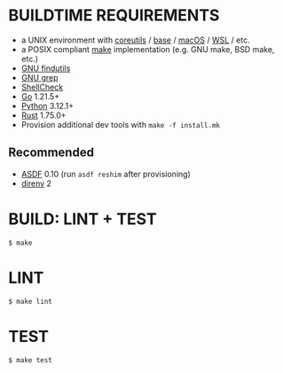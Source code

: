 # BUILDTIME REQUIREMENTS

* a UNIX environment with [coreutils](https://www.gnu.org/software/coreutils/) / [base](http://ftp.freebsd.org/pub/FreeBSD/releases/) / [macOS](https://www.apple.com/macos) / [WSL](https://learn.microsoft.com/en-us/windows/wsl/install) / etc.
* a POSIX compliant [make](https://pubs.opengroup.org/onlinepubs/9699919799/utilities/make.html) implementation (e.g. GNU make, BSD make, etc.)
* [GNU findutils](https://www.gnu.org/software/findutils/)
* [GNU grep](https://www.gnu.org/software/grep/)
* [ShellCheck](https://hackage.haskell.org/package/ShellCheck)
* [Go](https://golang.org/) 1.21.5+
* [Python](https://www.python.org/) 3.12.1+
* [Rust](https://www.rust-lang.org/) 1.75.0+
* Provision additional dev tools with `make -f install.mk`

## Recommended

* [ASDF](https://asdf-vm.com/) 0.10 (run `asdf reshim` after provisioning)
* [direnv](https://direnv.net/) 2

# BUILD: LINT + TEST

```console
$ make
```

# LINT

```console
$ make lint
```

# TEST

```console
$ make test
```
